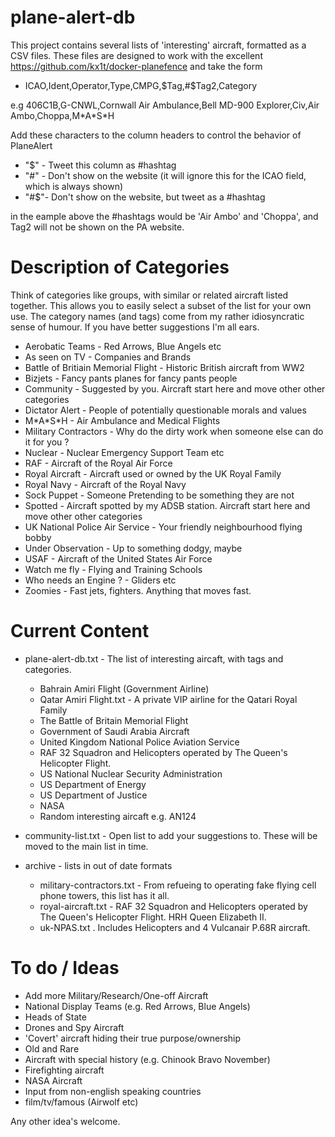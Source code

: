 # plane-alert-db
This project contains several lists of 'interesting' aircraft, formatted as a CSV files. These files are designed to work with the excellent https://github.com/kx1t/docker-planefence and take the form 

- ICAO,Ident,Operator,Type,CMPG,$Tag,#$Tag2,Category

e.g 406C1B,G-CNWL,Cornwall Air Ambulance,Bell MD-900 Explorer,Civ,Air Ambo,Choppa,M\*A\*S\*H 

Add these characters to the column headers to control the behavior of PlaneAlert

- "$" \- Tweet this column as #hashtag
- "#" \- Don't show on the website (it will ignore this for the ICAO field, which is always shown)
- "#$"\- Don't show on the website, but tweet as a #hashtag

in the eample above the #hashtags would be 'Air Ambo' and 'Choppa', and Tag2 will not be shown on the PA website.


# Description of Categories	   

Think of categories like groups, with similar or related aircraft listed together. This allows you to easily select a subset of the list for your own use. The category names (and tags) come from my rather idiosyncratic sense of humour. If you have better suggestions I'm all ears.

- Aerobatic Teams	\- Red Arrows, Blue Angels etc
- As seen on TV	\- Companies and Brands
- Battle of Britiain Memorial Flight \- Historic British aircraft from WW2
- Bizjets	\- Fancy pants planes for fancy pants people
- Community \- Suggested by you. Aircraft start here and move other other categories
- Dictator Alert \- People of potentially questionable morals and values
- M\*A\*S\*H	\- Air Ambulance and Medical Flights
- Military Contractors \- Why do the dirty work when someone else can do it for you ?
- Nuclear \-	Nuclear Emergency  Support Team etc
- RAF	\- Aircraft of the Royal Air Force
- Royal Aircraft \- Aircraft used or owned by the UK Royal Family
- Royal Navy	\- Aircraft of the Royal Navy
- Sock Puppet	\- Someone Pretending to be something they are not
- Spotted	\- Aircraft spotted by my ADSB station. Aircraft start here and move other other categories
- UK National Police Air Service \- Your friendly neighbourhood flying bobby
- Under Observation \- 	Up to something dodgy, maybe
- USAF \- 	Aircraft of the United States Air Force
- Watch me fly \- 	Flying and Training Schools
- Who needs an Engine ?	\- Gliders etc
- Zoomies	\- Fast jets, fighters. Anything that moves fast.


# Current Content

- plane-alert-db.txt - The list of interesting aircaft, with tags and categories.
  - Bahrain Amiri Flight (Government Airline)
  - Qatar Amiri Flight.txt - A private VIP airline for the Qatari Royal Family
  - The Battle of Britain Memorial Flight
  - Government of Saudi Arabia Aircraft
  - United Kingdom National Police Aviation Service
  - RAF 32 Squadron and Helicopters operated by The Queen's Helicopter Flight.
  - US National Nuclear Security Administration
  - US Department of Energy
  - US Department of Justice
  - NASA
  - Random interesting aircaft e.g. AN124
- community-list.txt - Open list to add your suggestions to. These will be moved to the main list in time.
  
- archive - lists in out of date formats

  - military-contractors.txt - From refueing to operating fake flying cell phone towers, this list has it all.
  - royal-aircraft.txt - RAF 32 Squadron and Helicopters operated by The Queen's Helicopter Flight. HRH Queen Elizabeth II.
  - uk-NPAS.txt . Includes Helicopters and 4 Vulcanair P.68R aircraft.



# To do / Ideas

- Add more Military/Research/One-off Aircraft
- National Display Teams (e.g. Red Arrows, Blue Angels)
- Heads of State
- Drones and Spy Aircraft
- 'Covert' aircraft hiding their true purpose/ownership
- Old and Rare
- Aircraft with special history (e.g. Chinook Bravo November)
- Firefighting aircraft
- NASA Aircraft
- Input from non-english speaking countries
- film/tv/famous (Airwolf etc)

Any other idea's welcome.






